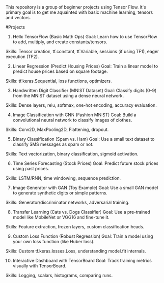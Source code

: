 
This repository is a group of beginner projects using Tensor Flow. It's primary goal is to get me aquainted with basic machine learning, tensors and vectors. 

#Projects 
1. Hello TensorFlow (Basic Math Ops)
Goal: Learn how to use TensorFlow to add, multiply, and create constants/tensors.

Skills: Tensor creation, tf.constant, tf.Variable, sessions (if using TF1), eager execution (TF2).

2. Linear Regression (Predict Housing Prices)
Goal: Train a linear model to predict house prices based on square footage.

Skills: tf.keras.Sequential, loss functions, optimizers.

3. Handwritten Digit Classifier (MNIST Dataset)
Goal: Classify digits (0–9) from the MNIST dataset using a dense neural network.

Skills: Dense layers, relu, softmax, one-hot encoding, accuracy evaluation.

4. Image Classification with CNN (Fashion MNIST)
Goal: Build a convolutional neural network to classify images of clothes.

Skills: Conv2D, MaxPooling2D, Flattening, dropout.

5. Binary Classification (Spam vs. Ham)
Goal: Use a small text dataset to classify SMS messages as spam or not.

Skills: Text vectorization, binary classification, sigmoid activation.

6. Time Series Forecasting (Stock Prices)
Goal: Predict future stock prices using past prices.

Skills: LSTM/RNN, time windowing, sequence prediction.

7. Image Generator with GAN (Toy Example)
Goal: Use a small GAN model to generate synthetic digits or simple patterns.

Skills: Generator/discriminator networks, adversarial training.

8. Transfer Learning (Cats vs. Dogs Classifier)
Goal: Use a pre-trained model like MobileNet or VGG16 and fine-tune it.

Skills: Feature extraction, frozen layers, custom classification heads.

9. Custom Loss Function (Robust Regression)
Goal: Train a model using your own loss function (like Huber loss).

Skills: Custom tf.keras.losses.Loss, understanding model.fit internals.

10. Interactive Dashboard with TensorBoard
Goal: Track training metrics visually with TensorBoard.

Skills: Logging, scalars, histograms, comparing runs.

